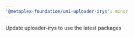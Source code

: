 ```yaml
---
'@metaplex-foundation/umi-uploader-irys': minor
---
```


Update uploader-irys to use the latest packages
